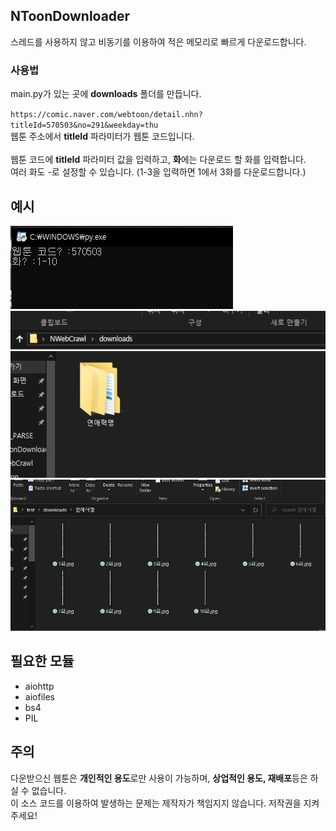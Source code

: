 ## NToonDownloader
스레드를 사용하지 않고 비동기를 이용하여 적은 메모리로 빠르게 다운로드합니다.

### 사용법
main.py가 있는 곳에 **downloads** 폴더를 만듭니다.

`https://comic.naver.com/webtoon/detail.nhn?titleId=570503&no=291&weekday=thu`<br>
웹툰 주소에서 **titleId** 파라미터가 웹툰 코드입니다. <br><br>
웹툰 코드에 **titleId** 파라미터 값을 입력하고, **화**에는 다운로드 할 화를 입력합니다. <br>
여러 화도 -로 설정할 수 있습니다. (1-3을 입력하면 1에서 3화를 다운로드합니다.) 

## 예시
<img src="./img/1.png">
<img src="./img/2.PNG">
<img src="./img/3.PNG">


## 필요한 모듈
* aiohttp
* aiofiles
* bs4
* PIL

## 주의
다운받으신 웹툰은 **개인적인 용도**로만 사용이 가능하며, **상업적인 용도, 재배포**등은 하실 수 없습니다. <br>
이 소스 코드를 이용하여 발생하는 문제는 제작자가 책임지지 않습니다. 저작권을 지켜주세요!
